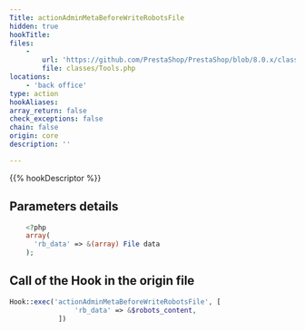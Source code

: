 ```yaml
---
Title: actionAdminMetaBeforeWriteRobotsFile
hidden: true
hookTitle: 
files:
    -
        url: 'https://github.com/PrestaShop/PrestaShop/blob/8.0.x/classes/Tools.php'
        file: classes/Tools.php
locations:
    - 'back office'
type: action
hookAliases: 
array_return: false
check_exceptions: false
chain: false
origin: core
description: ''

---
```


{{% hookDescriptor %}}

## Parameters details

```php
    <?php
    array(
      'rb_data' => &(array) File data
    );
```

## Call of the Hook in the origin file

```php
Hook::exec('actionAdminMetaBeforeWriteRobotsFile', [
                'rb_data' => &$robots_content,
            ])
```
